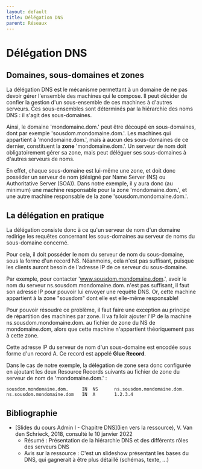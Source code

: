 ```yaml
---
layout: default
title: Délégation DNS
parent: Réseaux
---
```


# Délégation DNS

## Domaines, sous-domaines et zones

La délégation DNS est le mécanisme permettant à un domaine de ne pas devoir gérer l'ensemble des machines qui le compose.  Il peut décider de confier la gestion d'un sous-ensemble de ces machines à d'autres serveurs.  Ces sous-ensembles sont déterminés par la hiérarchie des noms DNS : il s'agit des sous-domaines.  

Ainsi, le domaine 'mondomaine.dom.' peut être découpé en sous-domaines, dont par exemple 'sousdom.mondomaine.dom.'.  Les machines qui appartient à 'mondomaine.dom.', mais à aucun des sous-domaines de ce dernier, constituent la **zone** 'mondomaine.dom.'.  Un serveur de nom doit obligatoirement gérer sa zone, mais peut déléguer ses sous-domaines à d'autres serveurs de noms.  

En effet, chaque sous-domaine est lui-même une zone, et doit donc posséder un serveur de nom (désigné par Name Server (NS) ou Authoritative Server (SOA)).  Dans notre exemple, il y aura donc (au minimum) une machine responsable pour la zone 'mondomaine.dom.', et une autre machine responsable de la zone 'sousdom.mondomaine.dom.'. 


## La délégation en pratique

La délégation consiste donc à ce qu'un serveur de nom d'un domaine redirige les requêtes concernant les sous-domaines au serveur de noms du sous-domaine concerné. 

Pour cela, il doit posséder le nom du serveur de nom du sous-domaine, sous la forme d'un record NS.  Néanmoins, cela n'est pas suffisant, puisque les clients auront besoin de l'adresse IP de ce serveur du sous-domaine.  

Par exemple, pour contacter 'www.sousdom.mondomaine.dom.', avoir le nom du serveur ns.sousdom.mondomaine.dom. n'est pas suffisant, il faut son adresse IP pour pouvoir lui envoyer une requête DNS.  Or, cette machine appartient à la zone "sousdom" dont elle est elle-même responsable!  

Pour pouvoir résoudre ce problème, il faut faire une exception au principe de répartition des machines par zone.  Il va falloir ajouter l'IP de la machine ns.sousdom.mondomaine.dom. au fichier de zone du NS de mondomaine.dom, alors que cette machine n'appartient théoriquement pas à cette zone.  

Cette adresse IP du serveur de nom d'un sous-domaine est encodée sous forme d'un record A.  Ce record est appelé **Glue Record**. 

Dans le cas de notre exemple, la délégation de zone sera donc configurée en ajoutant les deux Resource Records suivants au fichier de zone du serveur de nom de 'mondomaine.dom.' : 

```
sousdom.mondomaine.dom.     IN  NS      ns.sousdom.mondomaine.dom.
ns.sousdom.mondomaine.dom   IN  A       1.2.3.4
```






## Bibliographie

* [Slides du cours Admin I - Chapitre DNS](lien vers la ressource), V. Van den Schrieck, 2018, consulté le 10 janvier 2022
   - Résumé : Présentation de la hiérarchie DNS et des différents rôles des serveurs DNS
   - Avis sur la ressource : C'est un slideshow présentant les bases du DNS, qui gagnerait à être plus détaillé (schémas, texte, ...)
   
   

